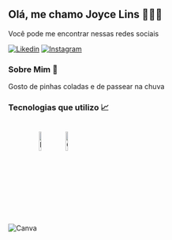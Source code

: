## Olá, me chamo Joyce Lins 👩🏽‍💻



Você pode me encontrar nessas redes sociais

[![Likedin](https://img.shields.io/badge/LinkedIn-0077B5?style=for-the-badge&logo=linkedin&logoColor=white)](linkedin.com/in/joyce-l-817782140)
[![Instagram](https://img.shields.io/badge/Instagram-E4405F?style=for-the-badge&logo=instagram&logoColor=white)](https://www.instagram.com/joy.lp/)

### Sobre Mim 🐻
<p>Gosto de pinhas coladas e de passear na chuva</p>

### Tecnologias que utilizo 📈
<div style="display: inline_block"><br/>
  
<img align="center" alt="Canva" src="https://img.shields.io/badge/Canva-%2300C4CC.svg?&style=for-the-badge&logo=Canva&logoColor=white">

<img style="width: 10%" align="center" alt="Power BI" src="https://miro.medium.com/v2/resize:fit:1200/1*50JnSO9nCQOBq0WGBkqX6w.png">

<img style="width: 10%" align="center" alt="Google Sheets" src="https://hostbits.com.br/blog/wp-content/uploads/2022/03/google-planilhas.jpg">

</div>


